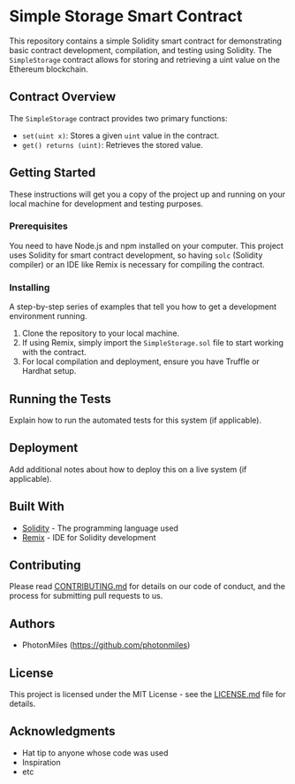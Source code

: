 # Simple Storage Smart Contract

This repository contains a simple Solidity smart contract for demonstrating basic contract development, compilation, and testing using Solidity. The `SimpleStorage` contract allows for storing and retrieving a uint value on the Ethereum blockchain.

## Contract Overview

The `SimpleStorage` contract provides two primary functions:

- `set(uint x)`: Stores a given `uint` value in the contract.
- `get() returns (uint)`: Retrieves the stored value.

## Getting Started

These instructions will get you a copy of the project up and running on your local machine for development and testing purposes.

### Prerequisites

You need to have Node.js and npm installed on your computer. This project uses Solidity for smart contract development, so having `solc` (Solidity compiler) or an IDE like Remix is necessary for compiling the contract.

### Installing

A step-by-step series of examples that tell you how to get a development environment running.

1. Clone the repository to your local machine.
2. If using Remix, simply import the `SimpleStorage.sol` file to start working with the contract.
3. For local compilation and deployment, ensure you have Truffle or Hardhat setup.

## Running the Tests

Explain how to run the automated tests for this system (if applicable).

## Deployment

Add additional notes about how to deploy this on a live system (if applicable).

## Built With

- [Solidity](https://soliditylang.org/) - The programming language used
- [Remix](https://remix.ethereum.org/) - IDE for Solidity development

## Contributing

Please read [CONTRIBUTING.md](CONTRIBUTING.md) for details on our code of conduct, and the process for submitting pull requests to us.

## Authors

- PhotonMiles (https://github.com/photonmiles)

## License

This project is licensed under the MIT License - see the [LICENSE.md](LICENSE.md) file for details.

## Acknowledgments

- Hat tip to anyone whose code was used
- Inspiration
- etc
